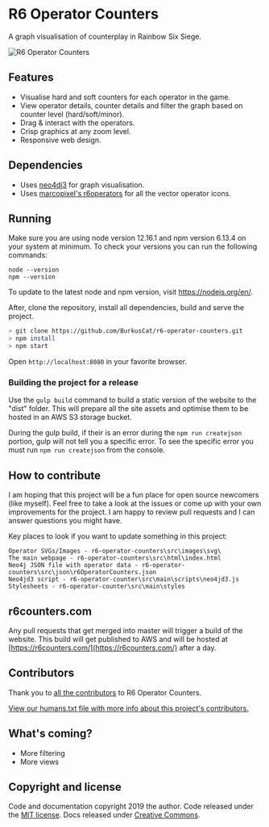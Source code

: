 # R6 Operator Counters

A graph visualisation of counterplay in Rainbow Six Siege.

![R6 Operator Counters](https://i.imgur.com/8bRZsdb.png)

## Features

* Visualise hard and soft counters for each operator in the game.
* View operator details, counter details and filter the graph based on counter level (hard/soft/minor).
* Drag & interact with the operators.
* Crisp graphics at any zoom level.
* Responsive web design.

## Dependencies
* Uses [neo4dj3](https://github.com/eisman/neo4jd3) for graph visualisation.
* Uses [marcopixel's r6operators](https://r6operators.marcopixel.eu) for all the vector operator icons.

## Running

Make sure you are using node version 12.16.1 and npm version 6.13.4 on your system at minimum.
To check your versions you can run the following commands:

```
node --version
npm --version
```

To update to the latest node and npm version, visit https://nodejs.org/en/.

After, clone the repository, install all dependencies, build and serve the project.

```bash
> git clone https://github.com/BurkusCat/r6-operator-counters.git
> npm install
> npm start
```

Open `http://localhost:8080` in your favorite browser.

### Building the project for a release

Use the `gulp build` command to build a static version of the website to the "dist" folder. This will prepare all the site assets and optimise them to be hosted in an AWS S3 storage bucket.

During the gulp build, if their is an error during the `npm run createjson` portion, gulp will not tell you a specific error. To see the specific error you must run `npm run createjson` from the console.

## How to contribute

I am hoping that this project will be a fun place for open source newcomers (like myself). Feel free to take a look at the issues or come up with your own improvements for the project. I am happy to review pull requests and I can answer questions you might have.

Key places to look if you want to update something in this project:

```
Operator SVGs/Images - r6-operator-counters\src\images\svg\
The main webpage - r6-operator-counters\src\html\index.html
Neo4j JSON file with operator data - r6-operator-counters\src\json\r6OperatorCounters.json
Neo4jd3 script - r6-operator-counter\src\main\scripts\neo4jd3.js
Stylesheets - r6-operator-counter\src\main\styles
```

## r6counters.com
Any pull requests that get merged into master will trigger a build of the website. This build will get published to AWS and will be hosted at [https://r6counters.com/](https://r6counters.com/) after a day.

## Contributors
Thank you to [all the contributors](https://github.com/BurkusCat/r6-operator-counters/graphs/contributors) to R6 Operator Counters.



[View our humans.txt file with more info about this project's contributors.](
https://raw.githubusercontent.com/BurkusCat/r6-operator-counters/master/src/main/humans.txt)

## What's coming?

* More filtering
* More views

## Copyright and license

Code and documentation copyright 2019 the author. Code released under the [MIT license](LICENSE). Docs released under [Creative Commons](docs/LICENSE).
